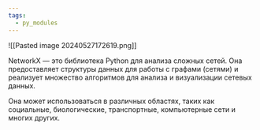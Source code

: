 ```yaml
---
tags:
  - py_modules
---
```

![[Pasted image 20240527172619.png]]

NetworkX — это библиотека Python для анализа сложных сетей. Она предоставляет структуры данных для работы с графами (сетями) и реализует множество алгоритмов для анализа и визуализации сетевых данных.

Она может использоваться в различных областях, таких как социальные, биологические, транспортные, компьютерные сети и многих других.

